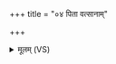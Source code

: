 +++
title = "०४ पिता वत्सानाम्"

+++
<details><summary>मूलम् (VS)</summary>

पि॒ता व॒त्सानां॒ पति॑र॒घ्न्याना॒मथो॑ पि॒ता म॑ह॒तां गर्ग॑राणाम्। व॒त्सो ज॒रायु॑ प्रति॒धुक्पी॒यूष॑ आ॒मिक्षा॑ घृ॒तं तद्व॑स्य॒ रेतः॑ ॥
</details>